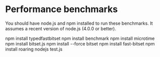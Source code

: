 Performance benchmarks
===

You should have node.js and npm installed to run
these benchmarks. It assumes a recent version of node.js (4.0.0 or better).

npm install typedfastbitset
npm install benchmark
npm install microtime
npm install bitset.js
npm install --force bitset
npm install fast-bitset
npm install roaring
nodejs test.js

